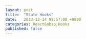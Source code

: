 ```yaml
---
layout: post
title:  "State Hooks"
date:   2023-12-14 09:57:00 +0900
categories: React&nbsp;Hooks
published: false
---
```

